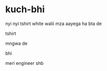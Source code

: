 # kuch-bhi

nyi nyi tshirt
white walii
mza aayega
ha bta de

tshirt

mngwa de

bhi

meri
engineer shb
 
